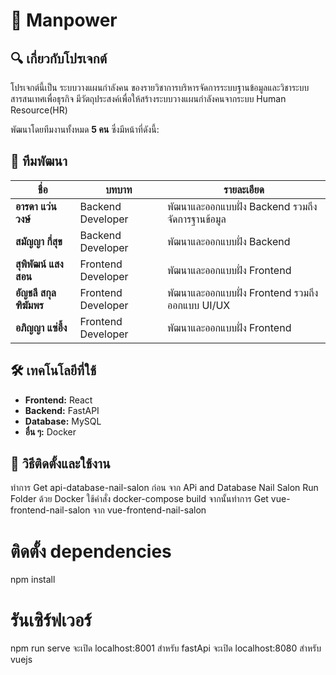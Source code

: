 # 📌 Manpower

## 🔍 เกี่ยวกับโปรเจกต์
โปรเจกต์นี้เป็น ระบบวางแผนกำลังคน ของรายวิชาการบริหารจัดการระบบฐานข้อมูลและวิชาระบบสารสนเทศเพื่อธุรกิจ มีวัตถุประสงค์เพื่อให้สร้างระบบวางแผนกำลังคนจากระบบ Human Resource(HR)

พัฒนาโดยทีมงานทั้งหมด **5 คน** ซึ่งมีหน้าที่ดังนี้:

## 👥 ทีมพัฒนา  
| ชื่อ | บทบาท | รายละเอียด |
|------|------|----------|
| **อารดา แว่นวงษ์** | Backend Developer | พัฒนาและออกแบบฝั่ง Backend รวมถึงจัดการฐานข้อมูล |
| **สมัญญา กี่สุข** | Backend Developer | พัฒนาและออกแบบฝั่ง Backend |
| **สุพิพัฒน์ แสงสอน** | Frontend Developer | พัฒนาและออกแบบฝั่ง Frontend |
| **อัญชลี สกุลฑิฆัมพร** | Frontend Developer | พัฒนาและออกแบบฝั่ง Frontend รวมถึงออกแบบ UI/UX |
| **อภิญญา แซ่อึ้ง** | Frontend Developer | พัฒนาและออกแบบฝั่ง Frontend |

## 🛠 เทคโนโลยีที่ใช้  
- **Frontend:** React  
- **Backend:** FastAPI
- **Database:** MySQL  
- **อื่น ๆ:** Docker

## 🚀 วิธีติดตั้งและใช้งาน
ทำการ Get api-database-nail-salon ก่อน จาก APi and Database Nail Salon
Run Folder ด้วย Docker ใช้คำสั่ง
docker-compose build
จากนั้นทำการ Get vue-frontend-nail-salon จาก vue-frontend-nail-salon
# ติดตั้ง dependencies
npm install

# รันเซิร์ฟเวอร์
npm run serve
จะเปิด localhost:8001 สำหรับ fastApi
จะเปิด localhost:8080 สำหรับ vuejs